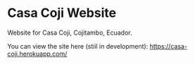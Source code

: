 # Casa Coji Website

Website for Casa Coji, Cojitambo, Ecuador.

You can view the site here (stiil in development): https://casa-coji.herokuapp.com/ 